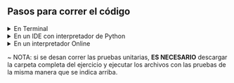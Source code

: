 ## Pasos para correr el código

<details>
  <summary>En Terminal</summary>
  <ol>
    <li>
      <a>Descargar toda la carpeta del ejercicio, o bien solo el archivo .py que se desea correr</a>
    </li>
    <li>
      <a>Abrir la terminal o Command Prompt (CMD) de la computadora<a/>
    </li>
    <li>
      <a>Utilizando el comando "cd" en la terminal, dirigirse al directorio donde se encuentra el archivo</a>
    </li>
    <li>
      <a>Ingresar el comando "python3 nombre_del_archivo.py"</a>
    </li>
  </ol>
</details>



<details>
  <summary>En un IDE con interpretador de Python</summary>
  <ol>
    <li>
      <a>Descargar toda la carpeta del ejercicio, o bien solo el archivo .py que se desea correr</a>
    </li>
    <li>
      <a>Abrir el archivo en el IDE (Ej. Visual Studio)<a/>
    </li>
    <li>
      <a>Correrlo, presionando el botón de "RUN"</a>
    </li>
  </ol>
</details>

<details>
  <summary>En un interpretador Online</summary>
  <ol>
    <li>
      <a>Descargar toda la carpeta del ejercicio, o bien solo el archivo .py que se desea correr y cargarlo en el interpretador online</a>
      <ul>
        <li><a>También se puede copiar cada archivo y copiarlo en el interpretador</a></li>
      </ul>
    </li>
    <li>
      <a>Abrir el archivo en el IDE (Ej. Visual Studio)<a/>
    </li>
    <li>
      <a>Correrlo, presionando el botón de "RUN"</a>
    </li>
  </ol>
</details>



~ NOTA: si se desan correr las pruebas unitarias, **ES NECESARIO** descargar la carpeta completa del ejercicio y ejecutar los archivos con las pruebas de la misma manera que se indica arriba.  
